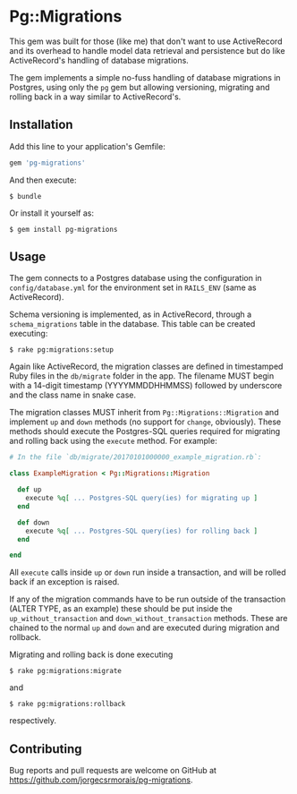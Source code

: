 # Pg::Migrations

This gem was built for those (like me) that don't want to use ActiveRecord and its overhead to handle model data retrieval and persistence but do like ActiveRecord's handling of database migrations.

The gem implements a simple no-fuss handling of database migrations in Postgres, using only the `pg` gem but allowing versioning, migrating and rolling back in a way similar to ActiveRecord's.

## Installation

Add this line to your application's Gemfile:

```ruby
gem 'pg-migrations'
```

And then execute:

    $ bundle

Or install it yourself as:

    $ gem install pg-migrations

## Usage

The gem connects to a Postgres database using the configuration in `config/database.yml` for the environment set in `RAILS_ENV` (same as ActiveRecord).

Schema versioning is implemented, as in ActiveRecord, through a `schema_migrations` table in the database. This table can be created executing:

    $ rake pg:migrations:setup

Again like ActiveRecord, the migration classes are defined in timestamped Ruby files in the `db/migrate` folder in the app. The filename MUST begin with a 14-digit timestamp (YYYYMMDDHHMMSS) followed by underscore and the class name in snake case.

The migration classes MUST inherit from `Pg::Migrations::Migration` and implement `up` and `down` methods (no support for `change`, obviously). These methods should execute the Postgres-SQL queries required for migrating and rolling back using the `execute` method. For example:

```ruby
# In the file `db/migrate/20170101000000_example_migration.rb`:

class ExampleMigration < Pg::Migrations::Migration

  def up
    execute %q[ ... Postgres-SQL query(ies) for migrating up ]
  end

  def down
    execute %q[ ... Postgres-SQL query(ies) for rolling back ]
  end

end
```

All `execute` calls inside `up` or `down` run inside a transaction, and will be rolled back if an exception is raised.

If any of the migration commands have to be run outside of the transaction (ALTER TYPE, as an example) these should be put inside the `up_without_transaction` and `down_without_transaction` methods. These are chained to the normal `up` and `down` and are executed during migration and rollback.

Migrating and rolling back is done executing

    $ rake pg:migrations:migrate

and

    $ rake pg:migrations:rollback

respectively.

## Contributing

Bug reports and pull requests are welcome on GitHub at https://github.com/jorgecsrmorais/pg-migrations.
